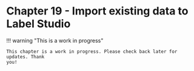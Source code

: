 # Chapter 19 - Import existing data to Label Studio

!!! warning "This is a work in progress"

    This chapter is a work in progress. Please check back later for updates. Thank
    you!
